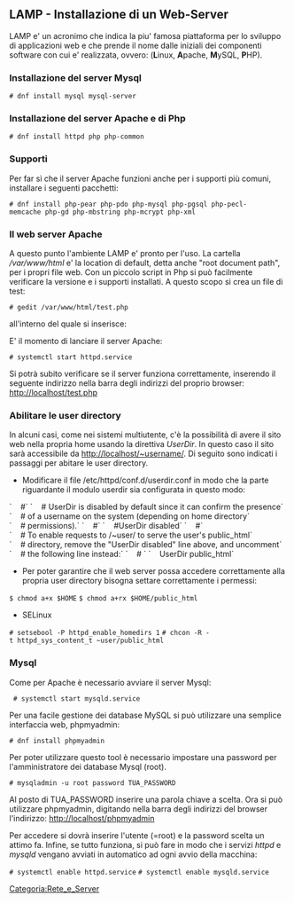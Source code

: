 LAMP - Installazione di un Web-Server
-------------------------------------

LAMP e' un acronimo che indica la piu' famosa piattaforma per lo sviluppo di applicazioni web e che prende il nome dalle iniziali dei componenti software con cui e' realizzata, ovvero: (**L**inux, **A**pache, **M**ySQL, **P**HP).

### Installazione del server Mysql

`# dnf install mysql mysql-server`

### Installazione del server Apache e di Php

`# dnf install httpd php php-common`

### Supporti

Per far sì che il server Apache funzioni anche per i supporti più comuni, installare i seguenti pacchetti:

`# dnf install php-pear php-pdo php-mysql php-pgsql php-pecl-memcache php-gd php-mbstring php-mcrypt php-xml`

### Il web server Apache

A questo punto l'ambiente LAMP e' pronto per l'uso. La cartella */var/www/html* e' la location di default, detta anche "root document path", per i propri file web.
Con un piccolo script in Php si può facilmente verificare la versione e i supporti installati. A questo scopo si crea un file di test:

`# gedit /var/www/html/test.php`

all'interno del quale si inserisce:

<?php
     phpinfo();
 ?>
E' il momento di lanciare il server Apache:

`# systemctl start httpd.service`

Si potrà subito verificare se il server funziona correttamente, inserendo il seguente indirizzo nella barra degli indirizzi del proprio browser:
<http://localhost/test.php>

### Abilitare le user directory

In alcuni casi, come nei sistemi multiutente, c'è la possibilità di avere il sito web nella propria home usando la direttiva *UserDir*. In questo caso il sito sarà accessibile da <http://localhost/~username/>. Di seguito sono indicati i passaggi per abitare le user directory.

-   Modificare il file /etc/httpd/conf.d/userdir.conf in modo che la parte riguardante il modulo userdir sia configurata in questo modo:

<IfModule mod_userdir.c>
`    #`
`    # UserDir is disabled by default since it can confirm the presence`
`    # of a username on the system (depending on home directory`
`    # permissions).`
`    #`
`    #UserDir disabled`
`    #`
`    # To enable requests to /~user/ to serve the user's public_html`
`    # directory, remove the "UserDir disabled" line above, and uncomment`
`    # the following line instead:`
`    # `
`    UserDir public_html`
</IfModule>

-   Per poter garantire che il web server possa accedere correttamente alla propria user directory bisogna settare correttamente i permessi:

`$ chmod a+x $HOME`
`$ chmod a+rx $HOME/public_html`

-   SELinux

`# setsebool -P httpd_enable_homedirs 1`
`# chcon -R -t httpd_sys_content_t ~user/public_html`

### Mysql

Come per Apache è necessario avviare il server Mysql:

` # systemctl start mysqld.service`

Per una facile gestione dei database MySQL si può utilizzare una semplice interfaccia web, phpmyadmin:

`# dnf install phpmyadmin`

Per poter utilizzare questo tool è necessario impostare una password per l'amministratore dei database Mysql (root).

`# mysqladmin -u root password TUA_PASSWORD`

Al posto di TUA\_PASSWORD inserire una parola chiave a scelta.
Ora si può utilizzare phpmyadmin, digitando nella barra degli indirizzi del browser l'indirizzo:
<http://localhost/phpmyadmin>

Per accedere si dovrà inserire l'utente (=root) e la password scelta un attimo fa.
Infine, se tutto funziona, si può fare in modo che i servizi *httpd* e *mysqld* vengano avviati in automatico ad ogni avvio della macchina:

`# systemctl enable httpd.service`
`# systemctl enable mysqld.service`

<Categoria:Rete_e_Server>
